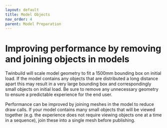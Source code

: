 ```yaml
---
layout: default
title: Model Objects
nav_order: 4
parent: Model Preparation
---
```


# Improving performance by removing and joining objects in models

Twinbuild will scale model geometry to fit a 1500mm bounding box on initial load. If the model contains any objects that are distributed a long distance apart this may result in a very large bounding box and correspondingly small objects on initial load. Be sure to remove any unnecessary geometry to ensure a predictable experience for the end user.

Performance can be improved by joining meshes in the model to reduce draw calls. If your model contains many small objects that will be viewed together (e.g. the experience does not require viewing objects one at a time in a sequence), join these into a single mesh before publishing.
